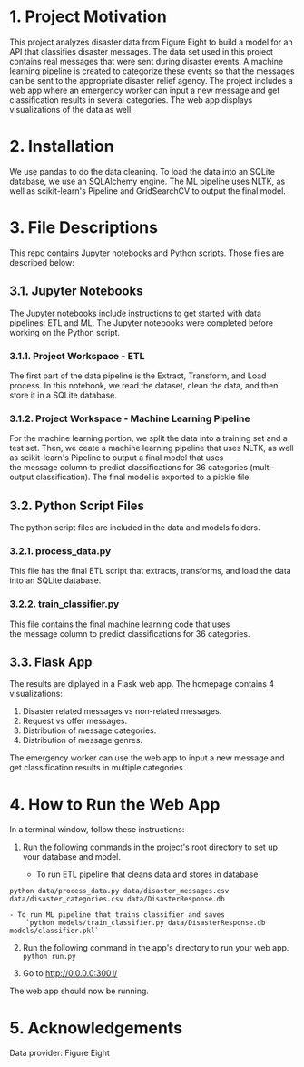 # 1. Project Motivation
This project analyzes disaster data from Figure Eight to build a model for an API that classifies disaster messages.
The data set used in this project contains real messages that were sent during disaster events. A machine learning pipeline is created to categorize these events so that the messages can be sent to the appropriate disaster relief agency.
The project includes a web app where an emergency worker can input a new message and get classification results in several categories. The web app displays visualizations of the data as well. 

# 2. Installation
We use pandas to do the data cleaning.
To load the data into an SQLite database, we use an SQLAlchemy engine.
The ML pipeline uses NLTK, as well as scikit-learn's Pipeline and GridSearchCV to output the final model.

# 3. File Descriptions
This repo contains Jupyter notebooks and Python scripts. Those files are described below:

## 3.1. Jupyter Notebooks
The Jupyter notebooks include instructions to get started with data pipelines: ETL and ML. The Jupyter notebooks were completed before working on the Python script.

### 3.1.1. Project Workspace - ETL
The first part of the data pipeline is the Extract, Transform, and Load process. In this notebook, we read the dataset, clean the data, and then store it in a SQLite database. 

### 3.1.2. Project Workspace - Machine Learning Pipeline
For the machine learning portion, we split the data into a training set and a test set. Then, we ceate a machine learning pipeline that uses NLTK, as well as scikit-learn's Pipeline to output a final model that uses the message column to predict classifications for 36 categories (multi-output classification). The final model is exported to a pickle file.

## 3.2. Python Script Files
The python script files are included in the data and models folders.

### 3.2.1. process_data.py
This file has the final ETL script that extracts, transforms, and load the data into an SQLite database.

### 3.2.2. train_classifier.py
This file contains the final machine learning code that uses the message column to predict classifications for 36 categories.

## 3.3. Flask App
The results are diplayed in a Flask web app. The homepage contains 4 visualizations:
1. Disaster related messages vs non-related messages.
2. Request vs offer messages.
3. Distribution of message categories.
4. Distribution of message genres.

The emergency worker can use the web app to input a new message and get classification results in multiple categories.

# 4. How to Run the Web App
In a terminal window, follow these instructions:
1. Run the following commands in the project's root directory to set up your database and model.

    - To run ETL pipeline that cleans data and stores in database
```
python data/process_data.py data/disaster_messages.csv data/disaster_categories.csv data/DisasterResponse.db
```
    - To run ML pipeline that trains classifier and saves
        `python models/train_classifier.py data/DisasterResponse.db models/classifier.pkl`

2. Run the following command in the app's directory to run your web app.
    `python run.py`

3. Go to http://0.0.0.0:3001/

The web app should now be running.

# 5. Acknowledgements 
Data provider: Figure Eight

